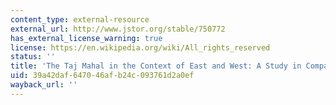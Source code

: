 ```yaml
---
content_type: external-resource
external_url: http://www.jstor.org/stable/750772
has_external_license_warning: true
license: https://en.wikipedia.org/wiki/All_rights_reserved
status: ''
title: 'The Taj Mahal in the Context of East and West: A Study in Comparative Method'
uid: 39a42daf-6470-46af-b24c-093761d2a0ef
wayback_url: ''
---
```

